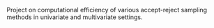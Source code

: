 Project on computational efficiency of various accept-reject sampling methods in univariate and multivariate settings.
